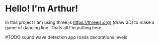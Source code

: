 # Hello! I'm Arthur!

In this project I am using three.js https://threejs.org/ (draw 3D) to make a game of dancing line. Thats all I'm putting here.

#TODO
	sound wave detection app
	roads
	decorations
	levels